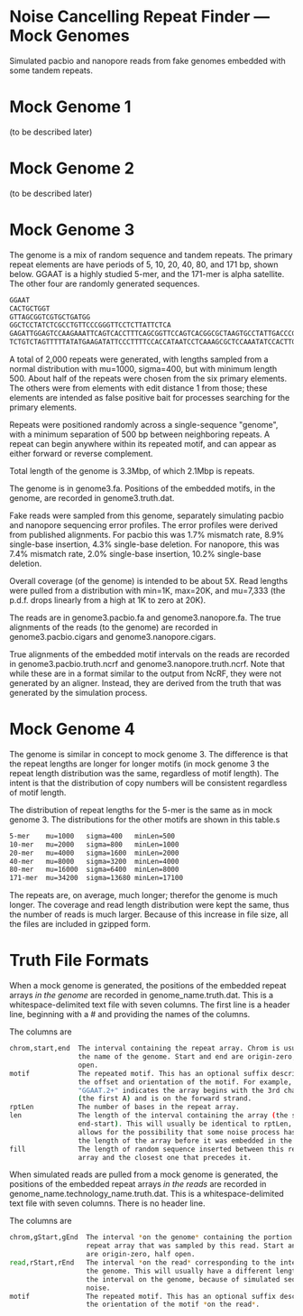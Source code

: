 # Noise Cancelling Repeat Finder &mdash; Mock Genomes

Simulated pacbio and nanopore reads from fake genomes embedded with some tandem
repeats.

# Mock Genome 1

(to be described later)

# Mock Genome 2

(to be described later)

# Mock Genome 3

The genome is a mix of random sequence and tandem repeats. The primary repeat
elements are have periods of 5, 10, 20, 40, 80, and 171 bp, shown below. GGAAT
is a highly studied 5-mer, and the 171-mer is alpha satellite. The other four
are randomly generated sequences.

```bash  
GGAAT
CACTGCTGGT
GTTAGCGGTCGTGCTGATGG
GGCTCCTATCTCGCCTGTTCCCGGGTTCCTCTTATTCTCA
GAGATTGGAGTCCAAGAAATTCAGTCACCTTTCAGCGGTTCCAGTCACGGCGCTAAGTGCCTATTGACCCGCTACTGTTT
TCTGTCTAGTTTTTATATGAAGATATTCCCTTTTCCACCATAATCCTCAAAGCGCTCCAAATATCCACTTGCAGATTCTACAAAAAGAGTGTTTCCAAACTGCTCTATCAAAAGAAATGTTCAACTCTGTGAGTTGAATACACACATCACAAAGAAGTTTCTGAGAATGCT
```  

A total of 2,000 repeats were generated, with lengths sampled from a normal
distribution with mu=1000, sigma=400, but with minimum length 500. About half
of the repeats were chosen from the six primary elements. The others were from
elements with edit distance 1 from those; these elements are intended as false
positive bait for processes searching for the primary elements.

Repeats were positioned randomly across a single-sequence "genome", with a
minimum separation of 500 bp between neighboring repeats. A repeat can begin
anywhere within its repeated motif, and can appear as either forward or reverse
complement.

Total length of the genome is 3.3Mbp, of which 2.1Mbp is repeats.

The genome is in genome3.fa. Positions of the embedded motifs, in the genome,
are recorded in genome3.truth.dat.

Fake reads were sampled from this genome, separately simulating pacbio and
nanopore sequencing error profiles. The error profiles were derived from
published alignments. For pacbio this was 1.7% mismatch rate, 8.9% single-base
insertion, 4.3% single-base deletion. For nanopore, this was 7.4% mismatch
rate, 2.0% single-base insertion, 10.2% single-base deletion.

Overall coverage (of the genome) is intended to be about 5X. Read lengths were
pulled from a distribution with min=1K, max=20K, and mu=7,333 (the p.d.f. drops
linearly from a high at 1K to zero at 20K).

The reads are in genome3.pacbio.fa and genome3.nanopore.fa. The true alignments
of the reads (to the genome) are recorded in genome3.pacbio.cigars and
genome3.nanopore.cigars.

True alignments of the embedded motif intervals on the reads are recorded in
genome3.pacbio.truth.ncrf and genome3.nanopore.truth.ncrf. Note that while
these are in a format similar to the output from NcRF, they were not generated
by an aligner. Instead, they are derived from the truth that was generated by
the simulation process.

# Mock Genome 4

The genome is similar in concept to mock genome 3. The difference is that
the repeat lengths are longer for longer motifs (in mock genome 3 the repeat
length distribution was the same, regardless of motif length). The intent is
that the distribution of copy numbers will be consistent regardless of motif
length.

The distribution of repeat lengths for the 5-mer is the same as in mock genome
3. The distributions for the other motifs are shown in this table.s
```bash  
5-mer    mu=1000   sigma=400   minLen=500
10-mer   mu=2000   sigma=800   minLen=1000
20-mer   mu=4000   sigma=1600  minLen=2000
40-mer   mu=8000   sigma=3200  minLen=4000
80-mer   mu=16000  sigma=6400  minLen=8000
171-mer  mu=34200  sigma=13680 minLen=17100
```  

The repeats are, on average, much longer; therefor the genome is much longer.
The coverage and read length distribution were kept the same, thus the number
of reads is much larger. Because of this increase in file size, all the files
are included in gzipped form.

# Truth File Formats

When a mock genome is generated, the positions of the embedded repeat arrays
*in the genome* are recorded in genome_name.truth.dat.  This is a
whitespace-delimited text file with seven columns. The first line is a header
line, beginning with a # and providing the names of the columns.

The columns are
```bash  
chrom,start,end  The interval containing the repeat array. Chrom is usually
                 the name of the genome. Start and end are origin-zero, half
                 open.
motif            The repeated motif. This has an optional suffix describing
                 the offset and orientation of the motif. For example,
                 "GGAAT.2+" indicates the array begins with the 3rd character
                 (the first A) and is on the forward strand.
rptLen           The number of bases in the repeat array.
len              The length of the interval containing the array (the same as
                 end-start). This will usually be identical to rptLen, but
                 allows for the possibility that some noise process has changed
                 the length of the array before it was embedded in the genome.
fill             The length of random sequence inserted between this repeat
                 array and the closest one that precedes it.
```  

When simulated reads are pulled from a mock genome is generated, the positions
of the embedded repeat arrays *in the reads* are recorded in
genome_name.technology_name.truth.dat. This is a whitespace-delimited text
file with seven columns. There is no header line.

The columns are
```bash  
chrom,gStart,gEnd  The interval *on the genome* containing the portion of the
                   repeat array that was sampled by this read. Start and end
                   are origin-zero, half open.
read,rStart,rEnd   The interval *on the read* corresponding to the interval on
                   the genome. This will usually have a different length than
                   the interval on the genome, because of simulated sequencing
                   noise.
motif              The repeated motif. This has an optional suffix describing
                   the orientation of the motif *on the read*.
```  
